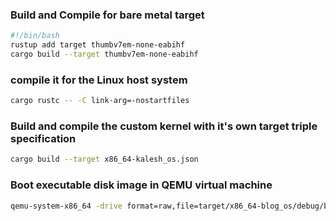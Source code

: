 
### Build and Compile for bare metal target

```bash
#!/bin/bash
rustup add target thumbv7em-none-eabihf
cargo build --target thumbv7em-none-eabihf
```

### compile it for the Linux host system

```bash
cargo rustc -- -C link-arg=-nostartfiles
```

### Build and compile the custom kernel with it's own target triple specification
```bash
cargo build --target x86_64-kalesh_os.json
```

### Boot executable disk image in QEMU virtual machine

```bash
qemu-system-x86_64 -drive format=raw,file=target/x86_64-blog_os/debug/bootimage-kalesh_os.bin
```



